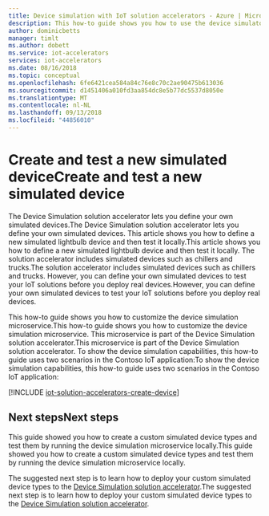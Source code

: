 ```yaml
---
title: Device simulation with IoT solution accelerators - Azure | Microsoft Docs
description: This how-to guide shows you how to use the device simulator with the device simulation solution accelerator.
author: dominicbetts
manager: timlt
ms.author: dobett
ms.service: iot-accelerators
services: iot-accelerators
ms.date: 08/16/2018
ms.topic: conceptual
ms.openlocfilehash: 6fe6421cea584a84c76e8c70c2ae90475b613036
ms.sourcegitcommit: d1451406a010fd3aa854dc8e5b77dc5537d8050e
ms.translationtype: MT
ms.contentlocale: nl-NL
ms.lasthandoff: 09/13/2018
ms.locfileid: "44856010"
---
```

# <a name="create-and-test-a-new-simulated-device"></a><span data-ttu-id="ebd0a-103">Create and test a new simulated device</span><span class="sxs-lookup"><span data-stu-id="ebd0a-103">Create and test a new simulated device</span></span>

<span data-ttu-id="ebd0a-104">The Device Simulation solution accelerator lets you define your own simulated devices.</span><span class="sxs-lookup"><span data-stu-id="ebd0a-104">The Device Simulation solution accelerator lets you define your own simulated devices.</span></span> <span data-ttu-id="ebd0a-105">This article shows you how to define a new simulated lightbulb device and then test it locally.</span><span class="sxs-lookup"><span data-stu-id="ebd0a-105">This article shows you how to define a new simulated lightbulb device and then test it locally.</span></span> <span data-ttu-id="ebd0a-106">The solution accelerator includes simulated devices such as chillers and trucks.</span><span class="sxs-lookup"><span data-stu-id="ebd0a-106">The solution accelerator includes simulated devices such as chillers and trucks.</span></span> <span data-ttu-id="ebd0a-107">However, you can define your own simulated devices to test your IoT solutions before you deploy real devices.</span><span class="sxs-lookup"><span data-stu-id="ebd0a-107">However, you can define your own simulated devices to test your IoT solutions before you deploy real devices.</span></span>

<span data-ttu-id="ebd0a-108">This how-to guide shows you how to customize the device simulation microservice.</span><span class="sxs-lookup"><span data-stu-id="ebd0a-108">This how-to guide shows you how to customize the device simulation microservice.</span></span> <span data-ttu-id="ebd0a-109">This microservice is part of the Device Simulation solution accelerator.</span><span class="sxs-lookup"><span data-stu-id="ebd0a-109">This microservice is part of the Device Simulation solution accelerator.</span></span> <span data-ttu-id="ebd0a-110">To show the device simulation capabilities, this how-to guide uses two scenarios in the Contoso IoT application:</span><span class="sxs-lookup"><span data-stu-id="ebd0a-110">To show the device simulation capabilities, this how-to guide uses two scenarios in the Contoso IoT application:</span></span>

[!INCLUDE [iot-solution-accelerators-create-device](../../includes/iot-solution-accelerators-create-device.md)]

## <a name="next-steps"></a><span data-ttu-id="ebd0a-111">Next steps</span><span class="sxs-lookup"><span data-stu-id="ebd0a-111">Next steps</span></span>

<span data-ttu-id="ebd0a-112">This guide showed you how to create a custom simulated device types and test them by running the device simulation microservice locally.</span><span class="sxs-lookup"><span data-stu-id="ebd0a-112">This guide showed you how to create a custom simulated device types and test them by running the device simulation microservice locally.</span></span>

<span data-ttu-id="ebd0a-113">The suggested next step is to learn how to deploy your custom simulated device types to the [Device Simulation solution accelerator](iot-accelerators-device-simulation-deploy-simulated-device.md).</span><span class="sxs-lookup"><span data-stu-id="ebd0a-113">The suggested next step is to learn how to deploy your custom simulated device types to the [Device Simulation solution accelerator](iot-accelerators-device-simulation-deploy-simulated-device.md).</span></span>

